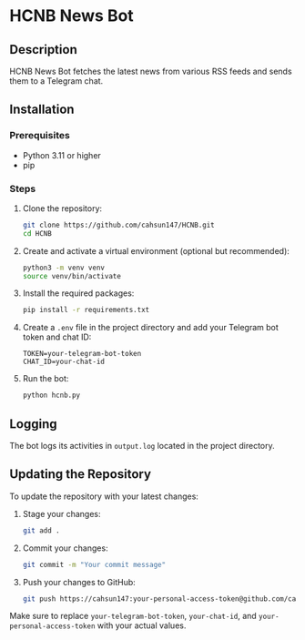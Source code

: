 # HCNB News Bot

## Description

HCNB News Bot fetches the latest news from various RSS feeds and sends them to a Telegram chat.

## Installation

### Prerequisites

- Python 3.11 or higher
- pip

### Steps

1. Clone the repository:

    ```bash
    git clone https://github.com/cahsun147/HCNB.git
    cd HCNB
    ```

2. Create and activate a virtual environment (optional but recommended):

    ```bash
    python3 -m venv venv
    source venv/bin/activate
    ```

3. Install the required packages:

    ```bash
    pip install -r requirements.txt
    ```

4. Create a `.env` file in the project directory and add your Telegram bot token and chat ID:

    ```env
    TOKEN=your-telegram-bot-token
    CHAT_ID=your-chat-id
    ```

5. Run the bot:

    ```bash
    python hcnb.py
    ```

## Logging

The bot logs its activities in `output.log` located in the project directory.

## Updating the Repository

To update the repository with your latest changes:

1. Stage your changes:

    ```bash
    git add .
    ```

2. Commit your changes:

    ```bash
    git commit -m "Your commit message"
    ```

3. Push your changes to GitHub:

    ```bash
    git push https://cahsun147:your-personal-access-token@github.com/cahsun147/HCNB.git main
    ```

Make sure to replace `your-telegram-bot-token`, `your-chat-id`, and `your-personal-access-token` with your actual values.
